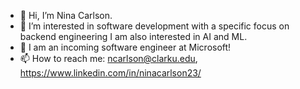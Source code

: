 - 👋 Hi, I’m Nina Carlson.
- 👀 I’m interested in software development with a specific focus on backend engineering I am also interested in AI and ML. 
- 🌱 I am an incoming software engineer at Microsoft!
- 📫 How to reach me: ncarlson@clarku.edu, https://www.linkedin.com/in/ninacarlson23/

<!---
ncarlson23/ncarlson23 is a ✨ special ✨ repository because its `README.md` (this file) appears on your GitHub profile.
You can click the Preview link to take a look at your changes.
--->
